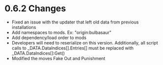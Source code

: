# 0.6.2 Changes #

* Fixed an issue with the updater that left old data from previous installations
* Add namespaces to mods.  Ex: "origin:bulbasaur"
* Add dependency/load order to mods
* Developers will need to reserialize on this version.  Additionally, all script calls to _DATA.DataIndices[<datatype>].Entries[<entry name>] must be replaced with _DATA.DataIndices[<datatype>]:Get(<entry name>)
* Modified the moves Fake Out and Punishment